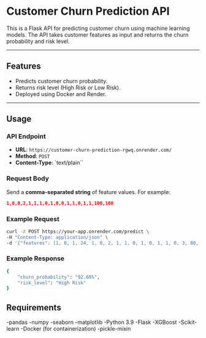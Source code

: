 # Customer Churn Prediction API

This is a Flask API for predicting customer churn using machine learning models. The API takes customer features as input and returns the churn probability and risk level.

---

## Features
- Predicts customer churn probability.
- Returns risk level (High Risk or Low Risk).
- Deployed using Docker and Render.

---

## Usage

### API Endpoint
- **URL**: `https://customer-churn-prediction-rgwq.onrender.com/`
- **Method**: `POST`
- **Content-Type**: `text/plain``

### Request Body
Send a **comma-separated string** of feature values. For example:
```json 
1,0,0,2,1,1,1,0,1,0,0,1,1,0,1,1,100,100
```

### Example Request

```bash
curl -X POST https://your-app.onrender.com/predict \
-H "Content-Type: application/json" \
-d '{"features": [1, 0, 1, 24, 1, 0, 2, 1, 1, 0, 1, 0, 1, 1, 0, 3, 80, 1500]}'
```
### Example Response

```bash
{
    "churn_probability": "92.68%",
    "risk_level": "High Risk"
}
```
## Requirements 
-pandas
-numpy
-seaborn
-matplotlib
-Python 3.9
-Flask
-XGBoost
-Scikit-learn
-Docker (for containerization)
-pickle-mixin



